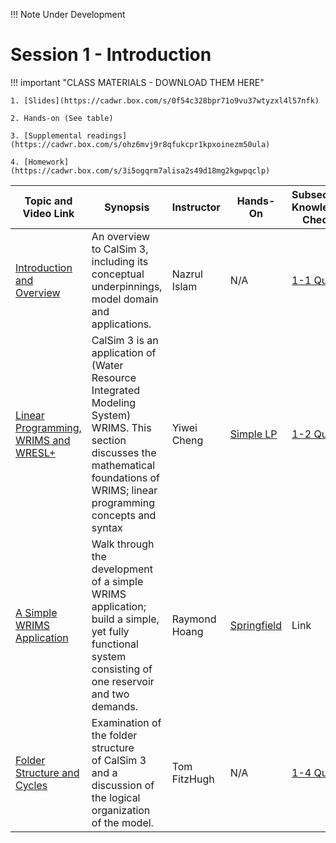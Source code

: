 !!! Note
    Under Development

# Session 1 - Introduction

!!! important "CLASS MATERIALS - DOWNLOAD THEM HERE"
   
    1. [Slides](https://cadwr.box.com/s/0f54c328bpr71o9vu37wtyzxl4l57nfk)

    2. Hands-on (See table)

    3. [Supplemental readings](https://cadwr.box.com/s/ohz6mvj9r8qfukcpr1kpxoinezm50ula)

    4. [Homework](https://cadwr.box.com/s/3i5ogqrm7alisa2s49d18mg2kgwpqclp)


| Topic and Video Link | Synopsis | Instructor |Hands-On | Subsection Knowledge Check  | 
| --- | --- | --- | --- | --- |
| [Introduction and Overview](https://cadwr.box.com/s/vp9d7buzus3goc4zhphnsz0jqbixv0hy)  | An overview to CalSim 3, including its conceptual underpinnings, model domain and applications.  | Nazrul Islam | N/A | [1-1 Quiz](https://forms.office.com/g/shQB9T4Fbr?origin=lprLink) |
| [Linear Programming, WRIMS and WRESL+](https://cadwr.box.com/s/7ivamp7dfzb6zescv3oh12pdbzwvke3m) | CalSim 3 is an application of (Water Resource Integrated Modeling System) WRIMS. This section discusses the mathematical foundations of WRIMS; linear programming concepts and syntax |  Yiwei Cheng | [Simple LP](https://cadwr.box.com/s/8mxuytui3yd6t8jj76a3b7frrwlqq2ov) | [1-2 Quiz](https://forms.office.com/g/jY3WQmYmSg?origin=lprLink) |
| [A Simple WRIMS Application](https://cadwr.box.com/s/e76eo1lemgnv917fldm32qg2l9zaksea) | Walk through the development of a simple WRIMS application; build a simple, yet fully functional system consisting of one reservoir and two demands. | Raymond Hoang | [Springfield](https://cadwr.box.com/s/9odtbqopltbgqye7ukkw0uz5pdwll5uf) | Link |
| [Folder Structure and Cycles](https://cadwr.box.com/s/yhfvcshy3cwjaihh57yhrodzhgu04f6f) | Examination of the folder structure of CalSim 3 and a discussion of the logical organization of the model. | Tom FitzHugh | N/A | [1-4 Quiz](https://forms.office.com/g/9LH4H56USX?origin=lprLink) |

